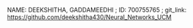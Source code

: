 NAME: DEEKSHITHA, GADDAMEEDHI ; ID: 700755765 ; git_link: https://github.com/deekshitha430/Neural_Networks_UCM
